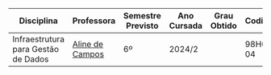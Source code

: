| Disciplina | Professora | Semestre Previsto | Ano Cursada | Grau Obtido | CodiCred | Carga Horária |
| --- | --- | --- | --- | --- | --- | --- |
| Infraestrutura para Gestão de Dados | [Aline de Campos]() | 6º | 2024/2 |  | 98H00-04 | 60 |
